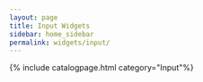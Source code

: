```yaml
---
layout: page
title: Input Widgets
sidebar: home_sidebar
permalink: widgets/input/
---
```


{% include catalogpage.html category="Input"%}  